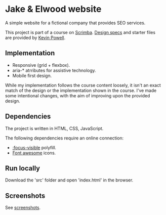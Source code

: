 # Jake & Elwood website

A simple website for a fictional company that provides SEO services.

This project is part of a course on [Scrimba](https://scrimba.com). [Design specs](https://xd.adobe.com/spec/f255d364-6d5e-4aaf-7703-6f8d0a398281-8464/) and starter files are provided by [Kevin Powell](https://github.com/kevin-powell/reponsive-web-design-bootcamp/).

## Implementation

* Responsive (grid + flexbox).
* aria-* atrributes for assistive technology.
* Mobile first design.

While my implementation follows the course content loosely, it isn't an exact match of the design or the implementation shown in the course. I've made some intentional changes, with the aim of improving upon the provided design.

## Dependencies

The project is written in HTML, CSS, JavaScript.

The following dependencies require an online connection:

* [:focus-visible](https://github.com/WICG/focus-visible) polyfill.
* [Font awesome](https://fontawesome.com/) icons.

## Run locally

Download the 'src' folder and open 'index.html' in the browser.

## Screenshots

See [screenshots](screenshots/).
